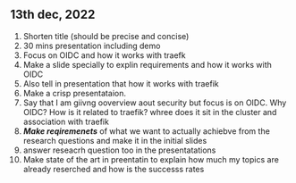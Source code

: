 ## 13th dec, 2022
1. Shorten title (should be precise and concise)
2. 30 mins presentation including demo
3. Focus on OIDC and how it works with traefk
4. Make a slide specially to explin requirements and how it works with OIDC
5. Also tell in presentation that how it works with traefik
6. Make a crisp presentataion. 
7. Say that I am giivng ooverview aout security but focus is on OIDC. Why OIDC? How is it related to traefik? whree does it sit in the cluster and association with traefik
8. ***Make reqiremenets*** of what we want to actually achiebve from the research questions and make it in the initial slides
9. answer reseacrh question too in the presentatations
10. Make state of the art in preentatin to explain how much my topics are already reserched and how is the successs rates
